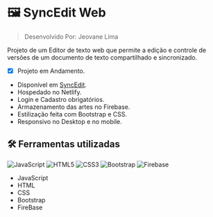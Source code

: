 # :framed_picture: SyncEdit Web

> Desenvolvido Por: Jeovane Lima  

Projeto de um Editor de texto web que permite a edição e controle de versões de um documento de texto compartilhado e sincronizado.


-  [x]  Projeto em Andamento.
* Disponível em [SyncEdit](https://syncedit.netlify.app/).
* Hospedado no Netlify.
* Login e Cadastro obrigatórios.
* Armazenamento das artes no Firebase.
* Estilização feita com Bootstrap e CSS.
* Responsivo no Desktop e no mobile.


## :hammer_and_wrench: Ferramentas utilizadas

![JavaScript](https://img.shields.io/badge/JavaScript-F7DF1E?style=for-the-badge&logo=javascript&logoColor=black)
![HTML5](https://img.shields.io/badge/HTML5-E34F26?style=for-the-badge&logo=html5&logoColor=white)
![CSS3](https://img.shields.io/badge/CSS3-1572B6?style=for-the-badge&logo=css3&logoColor=white)
![Bootstrap](https://img.shields.io/badge/Bootstrap-563D7C?style=for-the-badge&logo=bootstrap&logoColor=white)
![Firebase](https://img.shields.io/badge/firebase-000?style=for-the-badge&logo=firebase&logoColor=ffca28)

* JavaScript
* HTML
* CSS
* Bootstrap
* FireBase

 

 
